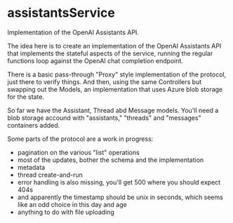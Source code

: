 # assistantsService
Implementation of the OpenAI Assistants API.

The idea here is to create an implementation of the OpenAI Assistants API that implements the stateful aspects of the service, running the regular functions loop against the OpenAI chat completion endpoint.

There is a basic pass-through "Proxy" style implementation of the protocol, just there to verify things. And then, using the same Controllers but swapping out the Models, an implementation that uses Azure blob storage for the state.

So far we have the Assistant, Thread abd Message models. You'll need a blob storage accound with "assistants," "threads" and "messages" containers added.

Some parts of the protocol are a work in progress:
- pagination on the various "list" operations
- most of the updates, bother the schema and the implementation
- metadata
- thread create-and-run
- error handling is also missing, you'll get 500 where you should expect 404s
- and apparently the timestamp should be unix in seconds, which seems like an odd choice in this day and age
- anything to do with file uploading
